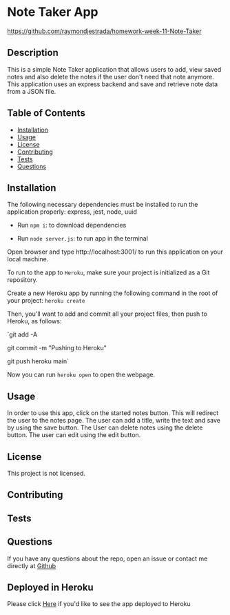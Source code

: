 # Note Taker App

https://github.com/raymondjestrada/homework-week-11-Note-Taker

## Description
This is a simple Note Taker application that allows users to add, view saved notes and also delete the notes if the user don't need that note anymore. This application uses an express backend and save and retrieve note data from a JSON file.

## Table of Contents 
* [Installation](#installation)
* [Usage](#usage)
* [License](#license)
* [Contributing](#contributing)
* [Tests](#tests)
* [Questions](#questions)
## Installation
The following necessary dependencies must be installed to run the application properly: express, jest, node, uuid

- Run `npm i`: to download dependencies

- Run `node server.js`: to run app in the terminal

Open browser and type http://localhost:3001/ to run this application on your local machine.

To run to the app to `Heroku`, make sure your project is initialized as a Git repository.

Create a new Heroku app by running the following command in the root of your project: `heroku create`

Then, you'll want to add and commit all your project files, then push to Heroku, as follows:

`git add -A

git commit -m "Pushing to Heroku"

git push heroku main`

Now you can run `heroku open` to open the webpage.

## Usage
In order to use this app, click on the started notes button. This will redirect the user to the notes page. The user can add a title, write the text and save by using the save button. The User can delete notes using the delete button. The user can edit using the edit button. 

## License
This project is not licensed. 

## Contributing

## Tests

## Questions
If you have any questions about the repo, open an issue or contact me directly at [Github](https://github.com/raymondjestrada)

## Deployed in Heroku
Please click [Here](https://still-sands-66677.herokuapp.com/) if you'd like to see the app deployed to Heroku

